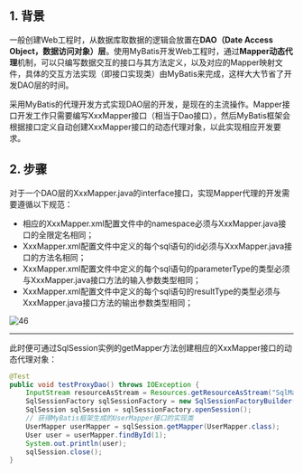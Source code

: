 ## 1. 背景

一般创建Web工程时，从数据库取数据的逻辑会放置在**DAO（Date Access Object，数据访问对象）层**。使用MyBatis开发Web工程时，通过**Mapper动态代理**机制，可以只编写数据交互的接口与其方法定义，以及对应的Mapper映射文件，具体的交互方法实现（即接口实现类）由MyBatis来完成，这样大大节省了开发DAO层的时间。

采用MyBatis的代理开发方式实现DAO层的开发，是现在的主流操作。Mapper接口开发工作只需要编写XxxMapper接口（相当于Dao接口），然后MyBatis框架会根据接口定义自动创建XxxMapper接口的动态代理对象，以此实现相应开发要求。

## 2. 步骤

对于一个DAO层的XxxMapper.java的interface接口，实现Mapper代理的开发需要遵循以下规范：

- 相应的XxxMapper.xml配置文件中的namespace必须与XxxMapper.java接口的全限定名相同；
- XxxMapper.xml配置文件中定义的每个sql语句的id必须与XxxMapper.java接口的方法名相同；
- XxxMapper.xml配置文件中定义的每个sql语句的parameterType的类型必须与XxxMapper.java接口方法的输入参数类型相同；
- XxxMapper.xml配置文件中定义的每个sql语句的resultType的类型必须与XxxMapper.java接口方法的输出参数类型相同；

![46](https://chua-n.gitee.io/figure-bed/notebook/JavaWeb/MyBatis/46.png)

---

此时便可通过SqlSession实例的getMapper方法创建相应的XxxMapper接口的动态代理对象：

```java
@Test
public void testProxyDao() throws IOException {
    InputStream resourceAsStream = Resources.getResourceAsStream("SqlMapConfig.xml");
    SqlSessionFactory sqlSessionFactory = new SqlSessionFactoryBuilder().build(resourceAsStream);
    SqlSession sqlSession = sqlSessionFactory.openSession();
    // 获得MyBatis框架生成的UserMapper接口的实现类
    UserMapper userMapper = sqlSession.getMapper(UserMapper.class);
    User user = userMapper.findById(1);
    System.out.println(user);
    sqlSession.close();
}
```

